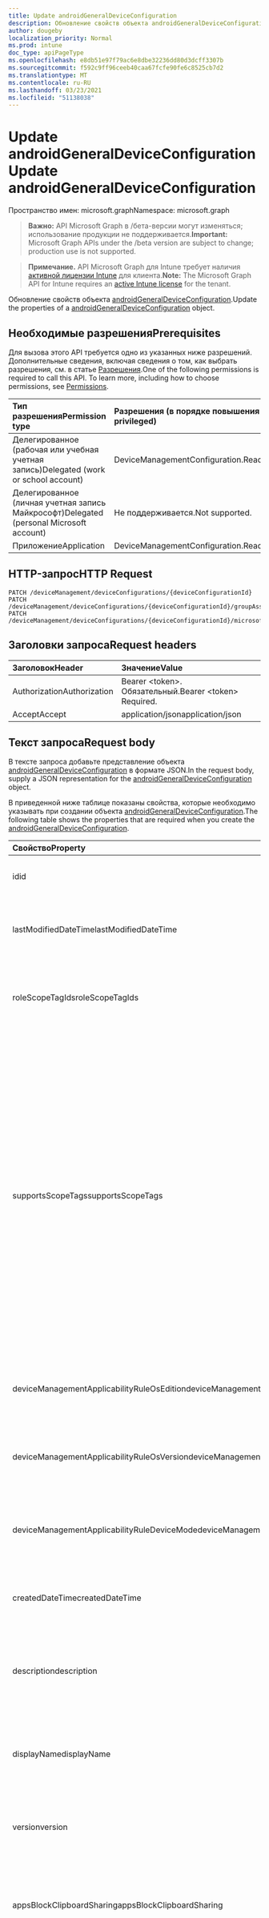 ```yaml
---
title: Update androidGeneralDeviceConfiguration
description: Обновление свойств объекта androidGeneralDeviceConfiguration.
author: dougeby
localization_priority: Normal
ms.prod: intune
doc_type: apiPageType
ms.openlocfilehash: e8db51e97f79ac6e8dbe32236dd80d3dcff3307b
ms.sourcegitcommit: f592c9ff96ceeb40caa67fcfe90fe6c8525cb7d2
ms.translationtype: MT
ms.contentlocale: ru-RU
ms.lasthandoff: 03/23/2021
ms.locfileid: "51138038"
---
```

# <a name="update-androidgeneraldeviceconfiguration"></a><span data-ttu-id="bb595-103">Update androidGeneralDeviceConfiguration</span><span class="sxs-lookup"><span data-stu-id="bb595-103">Update androidGeneralDeviceConfiguration</span></span>

<span data-ttu-id="bb595-104">Пространство имен: microsoft.graph</span><span class="sxs-lookup"><span data-stu-id="bb595-104">Namespace: microsoft.graph</span></span>

> <span data-ttu-id="bb595-105">**Важно:** API Microsoft Graph в /бета-версии могут изменяться; использование продукции не поддерживается.</span><span class="sxs-lookup"><span data-stu-id="bb595-105">**Important:** Microsoft Graph APIs under the /beta version are subject to change; production use is not supported.</span></span>

> <span data-ttu-id="bb595-106">**Примечание.** API Microsoft Graph для Intune требует наличия [активной лицензии Intune](https://go.microsoft.com/fwlink/?linkid=839381) для клиента.</span><span class="sxs-lookup"><span data-stu-id="bb595-106">**Note:** The Microsoft Graph API for Intune requires an [active Intune license](https://go.microsoft.com/fwlink/?linkid=839381) for the tenant.</span></span>

<span data-ttu-id="bb595-107">Обновление свойств объекта [androidGeneralDeviceConfiguration](../resources/intune-deviceconfig-androidgeneraldeviceconfiguration.md).</span><span class="sxs-lookup"><span data-stu-id="bb595-107">Update the properties of a [androidGeneralDeviceConfiguration](../resources/intune-deviceconfig-androidgeneraldeviceconfiguration.md) object.</span></span>

## <a name="prerequisites"></a><span data-ttu-id="bb595-108">Необходимые разрешения</span><span class="sxs-lookup"><span data-stu-id="bb595-108">Prerequisites</span></span>
<span data-ttu-id="bb595-p101">Для вызова этого API требуется одно из указанных ниже разрешений. Дополнительные сведения, включая сведения о том, как выбрать разрешения, см. в статье [Разрешения](/graph/permissions-reference).</span><span class="sxs-lookup"><span data-stu-id="bb595-p101">One of the following permissions is required to call this API. To learn more, including how to choose permissions, see [Permissions](/graph/permissions-reference).</span></span>

|<span data-ttu-id="bb595-111">Тип разрешения</span><span class="sxs-lookup"><span data-stu-id="bb595-111">Permission type</span></span>|<span data-ttu-id="bb595-112">Разрешения (в порядке повышения привилегий)</span><span class="sxs-lookup"><span data-stu-id="bb595-112">Permissions (from least to most privileged)</span></span>|
|:---|:---|
|<span data-ttu-id="bb595-113">Делегированное (рабочая или учебная учетная запись)</span><span class="sxs-lookup"><span data-stu-id="bb595-113">Delegated (work or school account)</span></span>|<span data-ttu-id="bb595-114">DeviceManagementConfiguration.ReadWrite.All</span><span class="sxs-lookup"><span data-stu-id="bb595-114">DeviceManagementConfiguration.ReadWrite.All</span></span>|
|<span data-ttu-id="bb595-115">Делегированное (личная учетная запись Майкрософт)</span><span class="sxs-lookup"><span data-stu-id="bb595-115">Delegated (personal Microsoft account)</span></span>|<span data-ttu-id="bb595-116">Не поддерживается.</span><span class="sxs-lookup"><span data-stu-id="bb595-116">Not supported.</span></span>|
|<span data-ttu-id="bb595-117">Приложение</span><span class="sxs-lookup"><span data-stu-id="bb595-117">Application</span></span>|<span data-ttu-id="bb595-118">DeviceManagementConfiguration.ReadWrite.All</span><span class="sxs-lookup"><span data-stu-id="bb595-118">DeviceManagementConfiguration.ReadWrite.All</span></span>|

## <a name="http-request"></a><span data-ttu-id="bb595-119">HTTP-запрос</span><span class="sxs-lookup"><span data-stu-id="bb595-119">HTTP Request</span></span>
<!-- {
  "blockType": "ignored"
}
-->
``` http
PATCH /deviceManagement/deviceConfigurations/{deviceConfigurationId}
PATCH /deviceManagement/deviceConfigurations/{deviceConfigurationId}/groupAssignments/{deviceConfigurationGroupAssignmentId}/deviceConfiguration
PATCH /deviceManagement/deviceConfigurations/{deviceConfigurationId}/microsoft.graph.windowsDomainJoinConfiguration/networkAccessConfigurations/{deviceConfigurationId}
```

## <a name="request-headers"></a><span data-ttu-id="bb595-120">Заголовки запроса</span><span class="sxs-lookup"><span data-stu-id="bb595-120">Request headers</span></span>
|<span data-ttu-id="bb595-121">Заголовок</span><span class="sxs-lookup"><span data-stu-id="bb595-121">Header</span></span>|<span data-ttu-id="bb595-122">Значение</span><span class="sxs-lookup"><span data-stu-id="bb595-122">Value</span></span>|
|:---|:---|
|<span data-ttu-id="bb595-123">Authorization</span><span class="sxs-lookup"><span data-stu-id="bb595-123">Authorization</span></span>|<span data-ttu-id="bb595-124">Bearer &lt;token&gt;. Обязательный.</span><span class="sxs-lookup"><span data-stu-id="bb595-124">Bearer &lt;token&gt; Required.</span></span>|
|<span data-ttu-id="bb595-125">Accept</span><span class="sxs-lookup"><span data-stu-id="bb595-125">Accept</span></span>|<span data-ttu-id="bb595-126">application/json</span><span class="sxs-lookup"><span data-stu-id="bb595-126">application/json</span></span>|

## <a name="request-body"></a><span data-ttu-id="bb595-127">Текст запроса</span><span class="sxs-lookup"><span data-stu-id="bb595-127">Request body</span></span>
<span data-ttu-id="bb595-128">В тексте запроса добавьте представление объекта [androidGeneralDeviceConfiguration](../resources/intune-deviceconfig-androidgeneraldeviceconfiguration.md) в формате JSON.</span><span class="sxs-lookup"><span data-stu-id="bb595-128">In the request body, supply a JSON representation for the [androidGeneralDeviceConfiguration](../resources/intune-deviceconfig-androidgeneraldeviceconfiguration.md) object.</span></span>

<span data-ttu-id="bb595-129">В приведенной ниже таблице показаны свойства, которые необходимо указывать при создании объекта [androidGeneralDeviceConfiguration](../resources/intune-deviceconfig-androidgeneraldeviceconfiguration.md).</span><span class="sxs-lookup"><span data-stu-id="bb595-129">The following table shows the properties that are required when you create the [androidGeneralDeviceConfiguration](../resources/intune-deviceconfig-androidgeneraldeviceconfiguration.md).</span></span>

|<span data-ttu-id="bb595-130">Свойство</span><span class="sxs-lookup"><span data-stu-id="bb595-130">Property</span></span>|<span data-ttu-id="bb595-131">Тип</span><span class="sxs-lookup"><span data-stu-id="bb595-131">Type</span></span>|<span data-ttu-id="bb595-132">Описание</span><span class="sxs-lookup"><span data-stu-id="bb595-132">Description</span></span>|
|:---|:---|:---|
|<span data-ttu-id="bb595-133">id</span><span class="sxs-lookup"><span data-stu-id="bb595-133">id</span></span>|<span data-ttu-id="bb595-134">Строка</span><span class="sxs-lookup"><span data-stu-id="bb595-134">String</span></span>|<span data-ttu-id="bb595-135">Ключ объекта.</span><span class="sxs-lookup"><span data-stu-id="bb595-135">Key of the entity.</span></span> <span data-ttu-id="bb595-136">Наследуется от объекта [deviceConfiguration](../resources/intune-shared-deviceconfiguration.md).</span><span class="sxs-lookup"><span data-stu-id="bb595-136">Inherited from [deviceConfiguration](../resources/intune-shared-deviceconfiguration.md)</span></span>|
|<span data-ttu-id="bb595-137">lastModifiedDateTime</span><span class="sxs-lookup"><span data-stu-id="bb595-137">lastModifiedDateTime</span></span>|<span data-ttu-id="bb595-138">DateTimeOffset</span><span class="sxs-lookup"><span data-stu-id="bb595-138">DateTimeOffset</span></span>|<span data-ttu-id="bb595-139">Дата и время последнего изменения объекта.</span><span class="sxs-lookup"><span data-stu-id="bb595-139">DateTime the object was last modified.</span></span> <span data-ttu-id="bb595-140">Наследуется от объекта [deviceConfiguration](../resources/intune-shared-deviceconfiguration.md).</span><span class="sxs-lookup"><span data-stu-id="bb595-140">Inherited from [deviceConfiguration](../resources/intune-shared-deviceconfiguration.md)</span></span>|
|<span data-ttu-id="bb595-141">roleScopeTagIds</span><span class="sxs-lookup"><span data-stu-id="bb595-141">roleScopeTagIds</span></span>|<span data-ttu-id="bb595-142">Коллекция String</span><span class="sxs-lookup"><span data-stu-id="bb595-142">String collection</span></span>|<span data-ttu-id="bb595-143">Список тегов области для этого экземпляра Entity.</span><span class="sxs-lookup"><span data-stu-id="bb595-143">List of Scope Tags for this Entity instance.</span></span> <span data-ttu-id="bb595-144">Наследуется от объекта [deviceConfiguration](../resources/intune-shared-deviceconfiguration.md).</span><span class="sxs-lookup"><span data-stu-id="bb595-144">Inherited from [deviceConfiguration](../resources/intune-shared-deviceconfiguration.md)</span></span>|
|<span data-ttu-id="bb595-145">supportsScopeTags</span><span class="sxs-lookup"><span data-stu-id="bb595-145">supportsScopeTags</span></span>|<span data-ttu-id="bb595-146">Boolean</span><span class="sxs-lookup"><span data-stu-id="bb595-146">Boolean</span></span>|<span data-ttu-id="bb595-147">Указывает, поддерживает ли вся конфигурация устройства назначение тегов области.</span><span class="sxs-lookup"><span data-stu-id="bb595-147">Indicates whether or not the underlying Device Configuration supports the assignment of scope tags.</span></span> <span data-ttu-id="bb595-148">Назначение свойства ScopeTags не допускается, если это значение является ложным и объекты не будут видны пользователям с охватом.</span><span class="sxs-lookup"><span data-stu-id="bb595-148">Assigning to the ScopeTags property is not allowed when this value is false and entities will not be visible to scoped users.</span></span> <span data-ttu-id="bb595-149">Это происходит для политик Legacy, созданных в Silverlight, и их можно разрешить путем удаления и воссоздания политики на портале Azure.</span><span class="sxs-lookup"><span data-stu-id="bb595-149">This occurs for Legacy policies created in Silverlight and can be resolved by deleting and recreating the policy in the Azure Portal.</span></span> <span data-ttu-id="bb595-150">Это свойство доступно только для чтения.</span><span class="sxs-lookup"><span data-stu-id="bb595-150">This property is read-only.</span></span> <span data-ttu-id="bb595-151">Наследуется от объекта [deviceConfiguration](../resources/intune-shared-deviceconfiguration.md).</span><span class="sxs-lookup"><span data-stu-id="bb595-151">Inherited from [deviceConfiguration](../resources/intune-shared-deviceconfiguration.md)</span></span>|
|<span data-ttu-id="bb595-152">deviceManagementApplicabilityRuleOsEdition</span><span class="sxs-lookup"><span data-stu-id="bb595-152">deviceManagementApplicabilityRuleOsEdition</span></span>|[<span data-ttu-id="bb595-153">deviceManagementApplicabilityRuleOsEdition</span><span class="sxs-lookup"><span data-stu-id="bb595-153">deviceManagementApplicabilityRuleOsEdition</span></span>](../resources/intune-deviceconfig-devicemanagementapplicabilityruleosedition.md)|<span data-ttu-id="bb595-154">Применимость к выпуску ОС для этой политики.</span><span class="sxs-lookup"><span data-stu-id="bb595-154">The OS edition applicability for this Policy.</span></span> <span data-ttu-id="bb595-155">Наследуется от объекта [deviceConfiguration](../resources/intune-shared-deviceconfiguration.md).</span><span class="sxs-lookup"><span data-stu-id="bb595-155">Inherited from [deviceConfiguration](../resources/intune-shared-deviceconfiguration.md)</span></span>|
|<span data-ttu-id="bb595-156">deviceManagementApplicabilityRuleOsVersion</span><span class="sxs-lookup"><span data-stu-id="bb595-156">deviceManagementApplicabilityRuleOsVersion</span></span>|[<span data-ttu-id="bb595-157">deviceManagementApplicabilityRuleOsVersion</span><span class="sxs-lookup"><span data-stu-id="bb595-157">deviceManagementApplicabilityRuleOsVersion</span></span>](../resources/intune-deviceconfig-devicemanagementapplicabilityruleosversion.md)|<span data-ttu-id="bb595-158">Правило применимости версии ОС для этой политики.</span><span class="sxs-lookup"><span data-stu-id="bb595-158">The OS version applicability rule for this Policy.</span></span> <span data-ttu-id="bb595-159">Наследуется от объекта [deviceConfiguration](../resources/intune-shared-deviceconfiguration.md).</span><span class="sxs-lookup"><span data-stu-id="bb595-159">Inherited from [deviceConfiguration](../resources/intune-shared-deviceconfiguration.md)</span></span>|
|<span data-ttu-id="bb595-160">deviceManagementApplicabilityRuleDeviceMode</span><span class="sxs-lookup"><span data-stu-id="bb595-160">deviceManagementApplicabilityRuleDeviceMode</span></span>|[<span data-ttu-id="bb595-161">deviceManagementApplicabilityRuleDeviceMode</span><span class="sxs-lookup"><span data-stu-id="bb595-161">deviceManagementApplicabilityRuleDeviceMode</span></span>](../resources/intune-deviceconfig-devicemanagementapplicabilityruledevicemode.md)|<span data-ttu-id="bb595-162">Правило применимости режима устройства для этой политики.</span><span class="sxs-lookup"><span data-stu-id="bb595-162">The device mode applicability rule for this Policy.</span></span> <span data-ttu-id="bb595-163">Наследуется от объекта [deviceConfiguration](../resources/intune-shared-deviceconfiguration.md).</span><span class="sxs-lookup"><span data-stu-id="bb595-163">Inherited from [deviceConfiguration](../resources/intune-shared-deviceconfiguration.md)</span></span>|
|<span data-ttu-id="bb595-164">createdDateTime</span><span class="sxs-lookup"><span data-stu-id="bb595-164">createdDateTime</span></span>|<span data-ttu-id="bb595-165">DateTimeOffset</span><span class="sxs-lookup"><span data-stu-id="bb595-165">DateTimeOffset</span></span>|<span data-ttu-id="bb595-166">Дата и время создания объекта.</span><span class="sxs-lookup"><span data-stu-id="bb595-166">DateTime the object was created.</span></span> <span data-ttu-id="bb595-167">Наследуется от объекта [deviceConfiguration](../resources/intune-shared-deviceconfiguration.md).</span><span class="sxs-lookup"><span data-stu-id="bb595-167">Inherited from [deviceConfiguration](../resources/intune-shared-deviceconfiguration.md)</span></span>|
|<span data-ttu-id="bb595-168">description</span><span class="sxs-lookup"><span data-stu-id="bb595-168">description</span></span>|<span data-ttu-id="bb595-169">Строка</span><span class="sxs-lookup"><span data-stu-id="bb595-169">String</span></span>|<span data-ttu-id="bb595-170">Указанное администратором описание конфигурации устройства.</span><span class="sxs-lookup"><span data-stu-id="bb595-170">Admin provided description of the Device Configuration.</span></span> <span data-ttu-id="bb595-171">Наследуется от объекта [deviceConfiguration](../resources/intune-shared-deviceconfiguration.md).</span><span class="sxs-lookup"><span data-stu-id="bb595-171">Inherited from [deviceConfiguration](../resources/intune-shared-deviceconfiguration.md)</span></span>|
|<span data-ttu-id="bb595-172">displayName</span><span class="sxs-lookup"><span data-stu-id="bb595-172">displayName</span></span>|<span data-ttu-id="bb595-173">Строка</span><span class="sxs-lookup"><span data-stu-id="bb595-173">String</span></span>|<span data-ttu-id="bb595-174">Указанное администратором имя конфигурации устройства.</span><span class="sxs-lookup"><span data-stu-id="bb595-174">Admin provided name of the device configuration.</span></span> <span data-ttu-id="bb595-175">Наследуется от объекта [deviceConfiguration](../resources/intune-shared-deviceconfiguration.md).</span><span class="sxs-lookup"><span data-stu-id="bb595-175">Inherited from [deviceConfiguration](../resources/intune-shared-deviceconfiguration.md)</span></span>|
|<span data-ttu-id="bb595-176">version</span><span class="sxs-lookup"><span data-stu-id="bb595-176">version</span></span>|<span data-ttu-id="bb595-177">Int32</span><span class="sxs-lookup"><span data-stu-id="bb595-177">Int32</span></span>|<span data-ttu-id="bb595-178">Версия конфигурации устройства.</span><span class="sxs-lookup"><span data-stu-id="bb595-178">Version of the device configuration.</span></span> <span data-ttu-id="bb595-179">Наследуется от объекта [deviceConfiguration](../resources/intune-shared-deviceconfiguration.md)</span><span class="sxs-lookup"><span data-stu-id="bb595-179">Inherited from [deviceConfiguration](../resources/intune-shared-deviceconfiguration.md)</span></span>|
|<span data-ttu-id="bb595-180">appsBlockClipboardSharing</span><span class="sxs-lookup"><span data-stu-id="bb595-180">appsBlockClipboardSharing</span></span>|<span data-ttu-id="bb595-181">Boolean</span><span class="sxs-lookup"><span data-stu-id="bb595-181">Boolean</span></span>|<span data-ttu-id="bb595-182">Указывает, следует ли запретить совместное использование буфера обмена для копирования данных между приложениями.</span><span class="sxs-lookup"><span data-stu-id="bb595-182">Indicates whether or not to block clipboard sharing to copy and paste between applications.</span></span>|
|<span data-ttu-id="bb595-183">appsBlockCopyPaste</span><span class="sxs-lookup"><span data-stu-id="bb595-183">appsBlockCopyPaste</span></span>|<span data-ttu-id="bb595-184">Boolean</span><span class="sxs-lookup"><span data-stu-id="bb595-184">Boolean</span></span>|<span data-ttu-id="bb595-185">Указывает, следует ли запретить копирование данных между приложениями.</span><span class="sxs-lookup"><span data-stu-id="bb595-185">Indicates whether or not to block copy and paste within applications.</span></span>|
|<span data-ttu-id="bb595-186">appsBlockYouTube</span><span class="sxs-lookup"><span data-stu-id="bb595-186">appsBlockYouTube</span></span>|<span data-ttu-id="bb595-187">Boolean</span><span class="sxs-lookup"><span data-stu-id="bb595-187">Boolean</span></span>|<span data-ttu-id="bb595-188">Указывает, следует ли заблокировать приложение YouTube.</span><span class="sxs-lookup"><span data-stu-id="bb595-188">Indicates whether or not to block the YouTube app.</span></span>|
|<span data-ttu-id="bb595-189">bluetoothBlocked</span><span class="sxs-lookup"><span data-stu-id="bb595-189">bluetoothBlocked</span></span>|<span data-ttu-id="bb595-190">Boolean</span><span class="sxs-lookup"><span data-stu-id="bb595-190">Boolean</span></span>|<span data-ttu-id="bb595-191">Указывает, следует ли заблокировать Bluetooth.</span><span class="sxs-lookup"><span data-stu-id="bb595-191">Indicates whether or not to block Bluetooth.</span></span>|
|<span data-ttu-id="bb595-192">cameraBlocked</span><span class="sxs-lookup"><span data-stu-id="bb595-192">cameraBlocked</span></span>|<span data-ttu-id="bb595-193">Boolean</span><span class="sxs-lookup"><span data-stu-id="bb595-193">Boolean</span></span>|<span data-ttu-id="bb595-194">Указывает, следует ли запретить использовать камеру.</span><span class="sxs-lookup"><span data-stu-id="bb595-194">Indicates whether or not to block the use of the camera.</span></span>|
|<span data-ttu-id="bb595-195">cellularBlockDataRoaming</span><span class="sxs-lookup"><span data-stu-id="bb595-195">cellularBlockDataRoaming</span></span>|<span data-ttu-id="bb595-196">Boolean</span><span class="sxs-lookup"><span data-stu-id="bb595-196">Boolean</span></span>|<span data-ttu-id="bb595-197">Указывает, следует ли блокировать передачу данных в роуминге.</span><span class="sxs-lookup"><span data-stu-id="bb595-197">Indicates whether or not to block data roaming.</span></span>|
|<span data-ttu-id="bb595-198">cellularBlockMessaging</span><span class="sxs-lookup"><span data-stu-id="bb595-198">cellularBlockMessaging</span></span>|<span data-ttu-id="bb595-199">Boolean</span><span class="sxs-lookup"><span data-stu-id="bb595-199">Boolean</span></span>|<span data-ttu-id="bb595-200">Указывает, следует ли запретить обмениваться SMS и MMS.</span><span class="sxs-lookup"><span data-stu-id="bb595-200">Indicates whether or not to block SMS/MMS messaging.</span></span>|
|<span data-ttu-id="bb595-201">cellularBlockVoiceRoaming</span><span class="sxs-lookup"><span data-stu-id="bb595-201">cellularBlockVoiceRoaming</span></span>|<span data-ttu-id="bb595-202">Boolean</span><span class="sxs-lookup"><span data-stu-id="bb595-202">Boolean</span></span>|<span data-ttu-id="bb595-203">Указывает, следует ли заблокировать голосовой роуминг.</span><span class="sxs-lookup"><span data-stu-id="bb595-203">Indicates whether or not to block voice roaming.</span></span>|
|<span data-ttu-id="bb595-204">cellularBlockWiFiTethering</span><span class="sxs-lookup"><span data-stu-id="bb595-204">cellularBlockWiFiTethering</span></span>|<span data-ttu-id="bb595-205">Boolean</span><span class="sxs-lookup"><span data-stu-id="bb595-205">Boolean</span></span>|<span data-ttu-id="bb595-206">Указывает, следует ли блокировать синхронизацию модема Wi-Fi.</span><span class="sxs-lookup"><span data-stu-id="bb595-206">Indicates whether or not to block syncing Wi-Fi tethering.</span></span>|
|<span data-ttu-id="bb595-207">compliantAppsList</span><span class="sxs-lookup"><span data-stu-id="bb595-207">compliantAppsList</span></span>|<span data-ttu-id="bb595-208">Коллекция [appListItem](../resources/intune-deviceconfig-applistitem.md)</span><span class="sxs-lookup"><span data-stu-id="bb595-208">[appListItem](../resources/intune-deviceconfig-applistitem.md) collection</span></span>|<span data-ttu-id="bb595-209">Список приложений, соответствующих требованиям (список разрешений или блокировок, определяется свойством CompliantAppListType).</span><span class="sxs-lookup"><span data-stu-id="bb595-209">List of apps in the compliance (either allow list or block list, controlled by CompliantAppListType).</span></span> <span data-ttu-id="bb595-210">Эта коллекция может содержать не более 10 000 элементов.</span><span class="sxs-lookup"><span data-stu-id="bb595-210">This collection can contain a maximum of 10000 elements.</span></span>|
|<span data-ttu-id="bb595-211">compliantAppListType</span><span class="sxs-lookup"><span data-stu-id="bb595-211">compliantAppListType</span></span>|[<span data-ttu-id="bb595-212">appListType</span><span class="sxs-lookup"><span data-stu-id="bb595-212">appListType</span></span>](../resources/intune-deviceconfig-applisttype.md)|<span data-ttu-id="bb595-213">Тип списка, определенного свойством CompliantAppsList.</span><span class="sxs-lookup"><span data-stu-id="bb595-213">Type of list that is in the CompliantAppsList.</span></span> <span data-ttu-id="bb595-214">Возможные значения: `none`, `appsInListCompliant`, `appsNotInListCompliant`.</span><span class="sxs-lookup"><span data-stu-id="bb595-214">Possible values are: `none`, `appsInListCompliant`, `appsNotInListCompliant`.</span></span>|
|<span data-ttu-id="bb595-215">diagnosticDataBlockSubmission</span><span class="sxs-lookup"><span data-stu-id="bb595-215">diagnosticDataBlockSubmission</span></span>|<span data-ttu-id="bb595-216">Boolean</span><span class="sxs-lookup"><span data-stu-id="bb595-216">Boolean</span></span>|<span data-ttu-id="bb595-217">Указывает, следует ли заблокировать отправку диагностических данных.</span><span class="sxs-lookup"><span data-stu-id="bb595-217">Indicates whether or not to block diagnostic data submission.</span></span>|
|<span data-ttu-id="bb595-218">locationServicesBlocked</span><span class="sxs-lookup"><span data-stu-id="bb595-218">locationServicesBlocked</span></span>|<span data-ttu-id="bb595-219">Boolean</span><span class="sxs-lookup"><span data-stu-id="bb595-219">Boolean</span></span>|<span data-ttu-id="bb595-220">Указывает, следует ли заблокировать службы определения местоположения.</span><span class="sxs-lookup"><span data-stu-id="bb595-220">Indicates whether or not to block location services.</span></span>|
|<span data-ttu-id="bb595-221">googleAccountBlockAutoSync</span><span class="sxs-lookup"><span data-stu-id="bb595-221">googleAccountBlockAutoSync</span></span>|<span data-ttu-id="bb595-222">Boolean</span><span class="sxs-lookup"><span data-stu-id="bb595-222">Boolean</span></span>|<span data-ttu-id="bb595-223">Указывает, следует ли блокировать автоматическую синхронизацию учетной записи Google.</span><span class="sxs-lookup"><span data-stu-id="bb595-223">Indicates whether or not to block Google account auto sync.</span></span>|
|<span data-ttu-id="bb595-224">googlePlayStoreBlocked</span><span class="sxs-lookup"><span data-stu-id="bb595-224">googlePlayStoreBlocked</span></span>|<span data-ttu-id="bb595-225">Boolean</span><span class="sxs-lookup"><span data-stu-id="bb595-225">Boolean</span></span>|<span data-ttu-id="bb595-226">Указывает, следует ли блокировать Google Play Маркет.</span><span class="sxs-lookup"><span data-stu-id="bb595-226">Indicates whether or not to block the Google Play store.</span></span>|
|<span data-ttu-id="bb595-227">kioskModeBlockSleepButton</span><span class="sxs-lookup"><span data-stu-id="bb595-227">kioskModeBlockSleepButton</span></span>|<span data-ttu-id="bb595-228">Boolean</span><span class="sxs-lookup"><span data-stu-id="bb595-228">Boolean</span></span>|<span data-ttu-id="bb595-229">Указывает, следует ли блокировать кнопку спящего режима экрана в режиме терминала.</span><span class="sxs-lookup"><span data-stu-id="bb595-229">Indicates whether or not to block the screen sleep button while in Kiosk Mode.</span></span>|
|<span data-ttu-id="bb595-230">kioskModeBlockVolumeButtons</span><span class="sxs-lookup"><span data-stu-id="bb595-230">kioskModeBlockVolumeButtons</span></span>|<span data-ttu-id="bb595-231">Boolean</span><span class="sxs-lookup"><span data-stu-id="bb595-231">Boolean</span></span>|<span data-ttu-id="bb595-232">Указывает, следует ли блокировать кнопки громкости в режиме терминала.</span><span class="sxs-lookup"><span data-stu-id="bb595-232">Indicates whether or not to block the volume buttons while in Kiosk Mode.</span></span>|
|<span data-ttu-id="bb595-233">dateAndTimeBlockChanges</span><span class="sxs-lookup"><span data-stu-id="bb595-233">dateAndTimeBlockChanges</span></span>|<span data-ttu-id="bb595-234">Boolean</span><span class="sxs-lookup"><span data-stu-id="bb595-234">Boolean</span></span>|<span data-ttu-id="bb595-235">Указывает, следует ли блокировать изменение даты и времени в режиме KNOX.</span><span class="sxs-lookup"><span data-stu-id="bb595-235">Indicates whether or not to block changing date and time while in KNOX Mode.</span></span>|
|<span data-ttu-id="bb595-236">kioskModeApps</span><span class="sxs-lookup"><span data-stu-id="bb595-236">kioskModeApps</span></span>|<span data-ttu-id="bb595-237">Коллекция [appListItem](../resources/intune-deviceconfig-applistitem.md)</span><span class="sxs-lookup"><span data-stu-id="bb595-237">[appListItem](../resources/intune-deviceconfig-applistitem.md) collection</span></span>|<span data-ttu-id="bb595-238">Список разрешенных приложений в режиме терминала.</span><span class="sxs-lookup"><span data-stu-id="bb595-238">A list of apps that will be allowed to run when the device is in Kiosk Mode.</span></span> <span data-ttu-id="bb595-239">Эта коллекция может содержать не более 500 элементов.</span><span class="sxs-lookup"><span data-stu-id="bb595-239">This collection can contain a maximum of 500 elements.</span></span>|
|<span data-ttu-id="bb595-240">nfcBlocked</span><span class="sxs-lookup"><span data-stu-id="bb595-240">nfcBlocked</span></span>|<span data-ttu-id="bb595-241">Boolean</span><span class="sxs-lookup"><span data-stu-id="bb595-241">Boolean</span></span>|<span data-ttu-id="bb595-242">Указывает, следует ли заблокировать NFC.</span><span class="sxs-lookup"><span data-stu-id="bb595-242">Indicates whether or not to block Near-Field Communication.</span></span>|
|<span data-ttu-id="bb595-243">passwordBlockFingerprintUnlock</span><span class="sxs-lookup"><span data-stu-id="bb595-243">passwordBlockFingerprintUnlock</span></span>|<span data-ttu-id="bb595-244">Boolean</span><span class="sxs-lookup"><span data-stu-id="bb595-244">Boolean</span></span>|<span data-ttu-id="bb595-245">Указывает, следует ли запретить разблокировку с помощью отпечатка пальца.</span><span class="sxs-lookup"><span data-stu-id="bb595-245">Indicates whether or not to block fingerprint unlock.</span></span>|
|<span data-ttu-id="bb595-246">passwordBlockTrustAgents</span><span class="sxs-lookup"><span data-stu-id="bb595-246">passwordBlockTrustAgents</span></span>|<span data-ttu-id="bb595-247">Boolean</span><span class="sxs-lookup"><span data-stu-id="bb595-247">Boolean</span></span>|<span data-ttu-id="bb595-248">Указывает, следует ли блокировать Smart Lock и другие агенты безопасности.</span><span class="sxs-lookup"><span data-stu-id="bb595-248">Indicates whether or not to block Smart Lock and other trust agents.</span></span>|
|<span data-ttu-id="bb595-249">passwordExpirationDays</span><span class="sxs-lookup"><span data-stu-id="bb595-249">passwordExpirationDays</span></span>|<span data-ttu-id="bb595-250">Int32</span><span class="sxs-lookup"><span data-stu-id="bb595-250">Int32</span></span>|<span data-ttu-id="bb595-251">Количество дней до окончания срока действия пароля.</span><span class="sxs-lookup"><span data-stu-id="bb595-251">Number of days before the password expires.</span></span> <span data-ttu-id="bb595-252">Допустимые значения: от 1 до 365.</span><span class="sxs-lookup"><span data-stu-id="bb595-252">Valid values 1 to 365</span></span>|
|<span data-ttu-id="bb595-253">passwordMinimumLength</span><span class="sxs-lookup"><span data-stu-id="bb595-253">passwordMinimumLength</span></span>|<span data-ttu-id="bb595-254">Int32</span><span class="sxs-lookup"><span data-stu-id="bb595-254">Int32</span></span>|<span data-ttu-id="bb595-255">Минимальная длина паролей.</span><span class="sxs-lookup"><span data-stu-id="bb595-255">Minimum length of passwords.</span></span> <span data-ttu-id="bb595-256">Допустимые значения: от 4 до 16.</span><span class="sxs-lookup"><span data-stu-id="bb595-256">Valid values 4 to 16</span></span>|
|<span data-ttu-id="bb595-257">passwordMinutesOfInactivityBeforeScreenTimeout</span><span class="sxs-lookup"><span data-stu-id="bb595-257">passwordMinutesOfInactivityBeforeScreenTimeout</span></span>|<span data-ttu-id="bb595-258">Int32</span><span class="sxs-lookup"><span data-stu-id="bb595-258">Int32</span></span>|<span data-ttu-id="bb595-259">Время с момента последнего действия до отключения экрана (в минутах).</span><span class="sxs-lookup"><span data-stu-id="bb595-259">Minutes of inactivity before the screen times out.</span></span>|
|<span data-ttu-id="bb595-260">passwordPreviousPasswordBlockCount</span><span class="sxs-lookup"><span data-stu-id="bb595-260">passwordPreviousPasswordBlockCount</span></span>|<span data-ttu-id="bb595-261">Int32</span><span class="sxs-lookup"><span data-stu-id="bb595-261">Int32</span></span>|<span data-ttu-id="bb595-262">Количество предыдущих паролей, которые следует заблокировать.</span><span class="sxs-lookup"><span data-stu-id="bb595-262">Number of previous passwords to block.</span></span> <span data-ttu-id="bb595-263">Допустимые значения: от 0 до 24.</span><span class="sxs-lookup"><span data-stu-id="bb595-263">Valid values 0 to 24</span></span>|
|<span data-ttu-id="bb595-264">passwordSignInFailureCountBeforeFactoryReset</span><span class="sxs-lookup"><span data-stu-id="bb595-264">passwordSignInFailureCountBeforeFactoryReset</span></span>|<span data-ttu-id="bb595-265">Int32</span><span class="sxs-lookup"><span data-stu-id="bb595-265">Int32</span></span>|<span data-ttu-id="bb595-266">Количество неудачных попыток входа до восстановления заводских настроек.</span><span class="sxs-lookup"><span data-stu-id="bb595-266">Number of sign in failures allowed before factory reset.</span></span> <span data-ttu-id="bb595-267">Допустимые значения от 1 до 16</span><span class="sxs-lookup"><span data-stu-id="bb595-267">Valid values 1 to 16</span></span>|
|<span data-ttu-id="bb595-268">passwordRequiredType</span><span class="sxs-lookup"><span data-stu-id="bb595-268">passwordRequiredType</span></span>|[<span data-ttu-id="bb595-269">AndroidRequiredPasswordType</span><span class="sxs-lookup"><span data-stu-id="bb595-269">androidRequiredPasswordType</span></span>](../resources/intune-deviceconfig-androidrequiredpasswordtype.md)|<span data-ttu-id="bb595-270">Требуемый тип пароля.</span><span class="sxs-lookup"><span data-stu-id="bb595-270">Type of password that is required.</span></span> <span data-ttu-id="bb595-271">Возможные значения: `deviceDefault`, `alphabetic`, `alphanumeric`, `alphanumericWithSymbols`, `lowSecurityBiometric`, `numeric`, `numericComplex`, `any`.</span><span class="sxs-lookup"><span data-stu-id="bb595-271">Possible values are: `deviceDefault`, `alphabetic`, `alphanumeric`, `alphanumericWithSymbols`, `lowSecurityBiometric`, `numeric`, `numericComplex`, `any`.</span></span>|
|<span data-ttu-id="bb595-272">requiredPasswordComplexity</span><span class="sxs-lookup"><span data-stu-id="bb595-272">requiredPasswordComplexity</span></span>|[<span data-ttu-id="bb595-273">androidRequiredPasswordComplexity</span><span class="sxs-lookup"><span data-stu-id="bb595-273">androidRequiredPasswordComplexity</span></span>](../resources/intune-deviceconfig-androidrequiredpasswordcomplexity.md)|<span data-ttu-id="bb595-274">Указывает на требуемую сложность пароля на Android.</span><span class="sxs-lookup"><span data-stu-id="bb595-274">Indicates the required password complexity on Android.</span></span> <span data-ttu-id="bb595-275">Один из: NONE, LOW, MEDIUM, HIGH.</span><span class="sxs-lookup"><span data-stu-id="bb595-275">One of: NONE, LOW, MEDIUM, HIGH.</span></span> <span data-ttu-id="bb595-276">Это API, нацеленный на Android 11+.</span><span class="sxs-lookup"><span data-stu-id="bb595-276">This is an API targeted to Android 11+.</span></span> <span data-ttu-id="bb595-277">Возможные значения: `none`, `low`, `medium`, `high`.</span><span class="sxs-lookup"><span data-stu-id="bb595-277">Possible values are: `none`, `low`, `medium`, `high`.</span></span>|
|<span data-ttu-id="bb595-278">passwordRequired</span><span class="sxs-lookup"><span data-stu-id="bb595-278">passwordRequired</span></span>|<span data-ttu-id="bb595-279">Boolean</span><span class="sxs-lookup"><span data-stu-id="bb595-279">Boolean</span></span>|<span data-ttu-id="bb595-280">Указывает, обязательно ли использовать пароль.</span><span class="sxs-lookup"><span data-stu-id="bb595-280">Indicates whether or not to require a password.</span></span>|
|<span data-ttu-id="bb595-281">powerOffBlocked</span><span class="sxs-lookup"><span data-stu-id="bb595-281">powerOffBlocked</span></span>|<span data-ttu-id="bb595-282">Boolean</span><span class="sxs-lookup"><span data-stu-id="bb595-282">Boolean</span></span>|<span data-ttu-id="bb595-283">Указывает, следует ли блокировать отключение устройства.</span><span class="sxs-lookup"><span data-stu-id="bb595-283">Indicates whether or not to block powering off the device.</span></span>|
|<span data-ttu-id="bb595-284">factoryResetBlocked</span><span class="sxs-lookup"><span data-stu-id="bb595-284">factoryResetBlocked</span></span>|<span data-ttu-id="bb595-285">Boolean</span><span class="sxs-lookup"><span data-stu-id="bb595-285">Boolean</span></span>|<span data-ttu-id="bb595-286">Указывает, следует ли запретить пользователю восстанавливать заводские настройки.</span><span class="sxs-lookup"><span data-stu-id="bb595-286">Indicates whether or not to block user performing a factory reset.</span></span>|
|<span data-ttu-id="bb595-287">screenCaptureBlocked</span><span class="sxs-lookup"><span data-stu-id="bb595-287">screenCaptureBlocked</span></span>|<span data-ttu-id="bb595-288">Boolean</span><span class="sxs-lookup"><span data-stu-id="bb595-288">Boolean</span></span>|<span data-ttu-id="bb595-289">Указывает, следует ли запретить делать снимки экрана.</span><span class="sxs-lookup"><span data-stu-id="bb595-289">Indicates whether or not to block screenshots.</span></span>|
|<span data-ttu-id="bb595-290">deviceSharingAllowed</span><span class="sxs-lookup"><span data-stu-id="bb595-290">deviceSharingAllowed</span></span>|<span data-ttu-id="bb595-291">Boolean</span><span class="sxs-lookup"><span data-stu-id="bb595-291">Boolean</span></span>|<span data-ttu-id="bb595-292">Указывает, следует ли разрешить режим совместного доступа к устройству.</span><span class="sxs-lookup"><span data-stu-id="bb595-292">Indicates whether or not to allow device sharing mode.</span></span>|
|<span data-ttu-id="bb595-293">storageBlockGoogleBackup</span><span class="sxs-lookup"><span data-stu-id="bb595-293">storageBlockGoogleBackup</span></span>|<span data-ttu-id="bb595-294">Boolean</span><span class="sxs-lookup"><span data-stu-id="bb595-294">Boolean</span></span>|<span data-ttu-id="bb595-295">Указывает, следует ли блокировать резервное копирование Google.</span><span class="sxs-lookup"><span data-stu-id="bb595-295">Indicates whether or not to block Google Backup.</span></span>|
|<span data-ttu-id="bb595-296">storageBlockRemovableStorage</span><span class="sxs-lookup"><span data-stu-id="bb595-296">storageBlockRemovableStorage</span></span>|<span data-ttu-id="bb595-297">Boolean</span><span class="sxs-lookup"><span data-stu-id="bb595-297">Boolean</span></span>|<span data-ttu-id="bb595-298">Указывает, следует ли запретить использовать съемные носители.</span><span class="sxs-lookup"><span data-stu-id="bb595-298">Indicates whether or not to block removable storage usage.</span></span>|
|<span data-ttu-id="bb595-299">storageRequireDeviceEncryption</span><span class="sxs-lookup"><span data-stu-id="bb595-299">storageRequireDeviceEncryption</span></span>|<span data-ttu-id="bb595-300">Boolean</span><span class="sxs-lookup"><span data-stu-id="bb595-300">Boolean</span></span>|<span data-ttu-id="bb595-301">Указывает, обязательно ли шифрование устройства.</span><span class="sxs-lookup"><span data-stu-id="bb595-301">Indicates whether or not to require device encryption.</span></span>|
|<span data-ttu-id="bb595-302">storageRequireRemovableStorageEncryption</span><span class="sxs-lookup"><span data-stu-id="bb595-302">storageRequireRemovableStorageEncryption</span></span>|<span data-ttu-id="bb595-303">Boolean</span><span class="sxs-lookup"><span data-stu-id="bb595-303">Boolean</span></span>|<span data-ttu-id="bb595-304">Указывает, обязательно ли шифрование съемных носителей.</span><span class="sxs-lookup"><span data-stu-id="bb595-304">Indicates whether or not to require removable storage encryption.</span></span>|
|<span data-ttu-id="bb595-305">voiceAssistantBlocked</span><span class="sxs-lookup"><span data-stu-id="bb595-305">voiceAssistantBlocked</span></span>|<span data-ttu-id="bb595-306">Boolean</span><span class="sxs-lookup"><span data-stu-id="bb595-306">Boolean</span></span>|<span data-ttu-id="bb595-307">Указывает, следует ли блокировать использование голосового помощника.</span><span class="sxs-lookup"><span data-stu-id="bb595-307">Indicates whether or not to block the use of the Voice Assistant.</span></span>|
|<span data-ttu-id="bb595-308">voiceDialingBlocked</span><span class="sxs-lookup"><span data-stu-id="bb595-308">voiceDialingBlocked</span></span>|<span data-ttu-id="bb595-309">Boolean</span><span class="sxs-lookup"><span data-stu-id="bb595-309">Boolean</span></span>|<span data-ttu-id="bb595-310">Указывает, следует ли заблокировать голосовой набор.</span><span class="sxs-lookup"><span data-stu-id="bb595-310">Indicates whether or not to block voice dialing.</span></span>|
|<span data-ttu-id="bb595-311">webBrowserBlockPopups</span><span class="sxs-lookup"><span data-stu-id="bb595-311">webBrowserBlockPopups</span></span>|<span data-ttu-id="bb595-312">Boolean</span><span class="sxs-lookup"><span data-stu-id="bb595-312">Boolean</span></span>|<span data-ttu-id="bb595-313">Указывает, следует ли блокировать всплывающие окна в веб-браузере.</span><span class="sxs-lookup"><span data-stu-id="bb595-313">Indicates whether or not to block popups within the web browser.</span></span>|
|<span data-ttu-id="bb595-314">webBrowserBlockAutofill</span><span class="sxs-lookup"><span data-stu-id="bb595-314">webBrowserBlockAutofill</span></span>|<span data-ttu-id="bb595-315">Boolean</span><span class="sxs-lookup"><span data-stu-id="bb595-315">Boolean</span></span>|<span data-ttu-id="bb595-316">Указывает, следует ли заблокировать функцию автозаполнения в веб-браузере.</span><span class="sxs-lookup"><span data-stu-id="bb595-316">Indicates whether or not to block the web browser's auto fill feature.</span></span>|
|<span data-ttu-id="bb595-317">webBrowserBlockJavaScript</span><span class="sxs-lookup"><span data-stu-id="bb595-317">webBrowserBlockJavaScript</span></span>|<span data-ttu-id="bb595-318">Boolean</span><span class="sxs-lookup"><span data-stu-id="bb595-318">Boolean</span></span>|<span data-ttu-id="bb595-319">Указывает, следует ли заблокировать JavaScript в веб-браузере.</span><span class="sxs-lookup"><span data-stu-id="bb595-319">Indicates whether or not to block JavaScript within the web browser.</span></span>|
|<span data-ttu-id="bb595-320">webBrowserBlocked</span><span class="sxs-lookup"><span data-stu-id="bb595-320">webBrowserBlocked</span></span>|<span data-ttu-id="bb595-321">Boolean</span><span class="sxs-lookup"><span data-stu-id="bb595-321">Boolean</span></span>|<span data-ttu-id="bb595-322">Указывает, следует ли заблокировать веб-браузер.</span><span class="sxs-lookup"><span data-stu-id="bb595-322">Indicates whether or not to block the web browser.</span></span>|
|<span data-ttu-id="bb595-323">webBrowserCookieSettings</span><span class="sxs-lookup"><span data-stu-id="bb595-323">webBrowserCookieSettings</span></span>|[<span data-ttu-id="bb595-324">webBrowserCookieSettings</span><span class="sxs-lookup"><span data-stu-id="bb595-324">webBrowserCookieSettings</span></span>](../resources/intune-deviceconfig-webbrowsercookiesettings.md)|<span data-ttu-id="bb595-325">Настройки файлов cookie в веб-браузере.</span><span class="sxs-lookup"><span data-stu-id="bb595-325">Cookie settings within the web browser.</span></span> <span data-ttu-id="bb595-326">Возможные значения: `browserDefault`, `blockAlways`, `allowCurrentWebSite`, `allowFromWebsitesVisited`, `allowAlways`.</span><span class="sxs-lookup"><span data-stu-id="bb595-326">Possible values are: `browserDefault`, `blockAlways`, `allowCurrentWebSite`, `allowFromWebsitesVisited`, `allowAlways`.</span></span>|
|<span data-ttu-id="bb595-327">wiFiBlocked</span><span class="sxs-lookup"><span data-stu-id="bb595-327">wiFiBlocked</span></span>|<span data-ttu-id="bb595-328">Boolean</span><span class="sxs-lookup"><span data-stu-id="bb595-328">Boolean</span></span>|<span data-ttu-id="bb595-329">Указывает, следует ли заблокировать синхронизацию Wi-Fi.</span><span class="sxs-lookup"><span data-stu-id="bb595-329">Indicates whether or not to block syncing Wi-Fi.</span></span>|
|<span data-ttu-id="bb595-330">appsInstallAllowList</span><span class="sxs-lookup"><span data-stu-id="bb595-330">appsInstallAllowList</span></span>|<span data-ttu-id="bb595-331">Коллекция [appListItem](../resources/intune-deviceconfig-applistitem.md)</span><span class="sxs-lookup"><span data-stu-id="bb595-331">[appListItem](../resources/intune-deviceconfig-applistitem.md) collection</span></span>|<span data-ttu-id="bb595-332">Список приложений, которые можно установить на устройстве KNOX.</span><span class="sxs-lookup"><span data-stu-id="bb595-332">List of apps which can be installed on the KNOX device.</span></span> <span data-ttu-id="bb595-333">Эта коллекция может содержать не более 500 элементов.</span><span class="sxs-lookup"><span data-stu-id="bb595-333">This collection can contain a maximum of 500 elements.</span></span>|
|<span data-ttu-id="bb595-334">appsLaunchBlockList</span><span class="sxs-lookup"><span data-stu-id="bb595-334">appsLaunchBlockList</span></span>|<span data-ttu-id="bb595-335">Коллекция [appListItem](../resources/intune-deviceconfig-applistitem.md)</span><span class="sxs-lookup"><span data-stu-id="bb595-335">[appListItem](../resources/intune-deviceconfig-applistitem.md) collection</span></span>|<span data-ttu-id="bb595-336">Список приложений, которые запрещено запускать на устройстве KNOX.</span><span class="sxs-lookup"><span data-stu-id="bb595-336">List of apps which are blocked from being launched on the KNOX device.</span></span> <span data-ttu-id="bb595-337">Эта коллекция может содержать не более 500 элементов.</span><span class="sxs-lookup"><span data-stu-id="bb595-337">This collection can contain a maximum of 500 elements.</span></span>|
|<span data-ttu-id="bb595-338">appsHideList</span><span class="sxs-lookup"><span data-stu-id="bb595-338">appsHideList</span></span>|<span data-ttu-id="bb595-339">Коллекция [appListItem](../resources/intune-deviceconfig-applistitem.md)</span><span class="sxs-lookup"><span data-stu-id="bb595-339">[appListItem](../resources/intune-deviceconfig-applistitem.md) collection</span></span>|<span data-ttu-id="bb595-340">Список приложений, которые следует скрыть на устройстве KNOX.</span><span class="sxs-lookup"><span data-stu-id="bb595-340">List of apps to be hidden on the KNOX device.</span></span> <span data-ttu-id="bb595-341">Эта коллекция может содержать не более 500 элементов.</span><span class="sxs-lookup"><span data-stu-id="bb595-341">This collection can contain a maximum of 500 elements.</span></span>|
|<span data-ttu-id="bb595-342">securityRequireVerifyApps</span><span class="sxs-lookup"><span data-stu-id="bb595-342">securityRequireVerifyApps</span></span>|<span data-ttu-id="bb595-343">Boolean</span><span class="sxs-lookup"><span data-stu-id="bb595-343">Boolean</span></span>|<span data-ttu-id="bb595-344">Указывает, что требуется включить функцию проверки приложений для Android.</span><span class="sxs-lookup"><span data-stu-id="bb595-344">Require the Android Verify apps feature is turned on.</span></span>|



## <a name="response"></a><span data-ttu-id="bb595-345">Ответ</span><span class="sxs-lookup"><span data-stu-id="bb595-345">Response</span></span>
<span data-ttu-id="bb595-346">В случае успешного выполнения этот метод возвращает код ответа `200 OK` и обновленный объект [androidGeneralDeviceConfiguration](../resources/intune-deviceconfig-androidgeneraldeviceconfiguration.md) в тексте ответа.</span><span class="sxs-lookup"><span data-stu-id="bb595-346">If successful, this method returns a `200 OK` response code and an updated [androidGeneralDeviceConfiguration](../resources/intune-deviceconfig-androidgeneraldeviceconfiguration.md) object in the response body.</span></span>

## <a name="example"></a><span data-ttu-id="bb595-347">Пример</span><span class="sxs-lookup"><span data-stu-id="bb595-347">Example</span></span>

### <a name="request"></a><span data-ttu-id="bb595-348">Запрос</span><span class="sxs-lookup"><span data-stu-id="bb595-348">Request</span></span>
<span data-ttu-id="bb595-349">Ниже приведен пример запроса.</span><span class="sxs-lookup"><span data-stu-id="bb595-349">Here is an example of the request.</span></span>
``` http
PATCH https://graph.microsoft.com/beta/deviceManagement/deviceConfigurations/{deviceConfigurationId}
Content-type: application/json
Content-length: 3974

{
  "@odata.type": "#microsoft.graph.androidGeneralDeviceConfiguration",
  "roleScopeTagIds": [
    "Role Scope Tag Ids value"
  ],
  "supportsScopeTags": true,
  "deviceManagementApplicabilityRuleOsEdition": {
    "@odata.type": "microsoft.graph.deviceManagementApplicabilityRuleOsEdition",
    "osEditionTypes": [
      "windows10EnterpriseN"
    ],
    "name": "Name value",
    "ruleType": "exclude"
  },
  "deviceManagementApplicabilityRuleOsVersion": {
    "@odata.type": "microsoft.graph.deviceManagementApplicabilityRuleOsVersion",
    "minOSVersion": "Min OSVersion value",
    "maxOSVersion": "Max OSVersion value",
    "name": "Name value",
    "ruleType": "exclude"
  },
  "deviceManagementApplicabilityRuleDeviceMode": {
    "@odata.type": "microsoft.graph.deviceManagementApplicabilityRuleDeviceMode",
    "deviceMode": "sModeConfiguration",
    "name": "Name value",
    "ruleType": "exclude"
  },
  "description": "Description value",
  "displayName": "Display Name value",
  "version": 7,
  "appsBlockClipboardSharing": true,
  "appsBlockCopyPaste": true,
  "appsBlockYouTube": true,
  "bluetoothBlocked": true,
  "cameraBlocked": true,
  "cellularBlockDataRoaming": true,
  "cellularBlockMessaging": true,
  "cellularBlockVoiceRoaming": true,
  "cellularBlockWiFiTethering": true,
  "compliantAppsList": [
    {
      "@odata.type": "microsoft.graph.appListItem",
      "name": "Name value",
      "publisher": "Publisher value",
      "appStoreUrl": "https://example.com/appStoreUrl/",
      "appId": "App Id value"
    }
  ],
  "compliantAppListType": "appsInListCompliant",
  "diagnosticDataBlockSubmission": true,
  "locationServicesBlocked": true,
  "googleAccountBlockAutoSync": true,
  "googlePlayStoreBlocked": true,
  "kioskModeBlockSleepButton": true,
  "kioskModeBlockVolumeButtons": true,
  "dateAndTimeBlockChanges": true,
  "kioskModeApps": [
    {
      "@odata.type": "microsoft.graph.appListItem",
      "name": "Name value",
      "publisher": "Publisher value",
      "appStoreUrl": "https://example.com/appStoreUrl/",
      "appId": "App Id value"
    }
  ],
  "nfcBlocked": true,
  "passwordBlockFingerprintUnlock": true,
  "passwordBlockTrustAgents": true,
  "passwordExpirationDays": 6,
  "passwordMinimumLength": 5,
  "passwordMinutesOfInactivityBeforeScreenTimeout": 14,
  "passwordPreviousPasswordBlockCount": 2,
  "passwordSignInFailureCountBeforeFactoryReset": 12,
  "passwordRequiredType": "alphabetic",
  "requiredPasswordComplexity": "low",
  "passwordRequired": true,
  "powerOffBlocked": true,
  "factoryResetBlocked": true,
  "screenCaptureBlocked": true,
  "deviceSharingAllowed": true,
  "storageBlockGoogleBackup": true,
  "storageBlockRemovableStorage": true,
  "storageRequireDeviceEncryption": true,
  "storageRequireRemovableStorageEncryption": true,
  "voiceAssistantBlocked": true,
  "voiceDialingBlocked": true,
  "webBrowserBlockPopups": true,
  "webBrowserBlockAutofill": true,
  "webBrowserBlockJavaScript": true,
  "webBrowserBlocked": true,
  "webBrowserCookieSettings": "blockAlways",
  "wiFiBlocked": true,
  "appsInstallAllowList": [
    {
      "@odata.type": "microsoft.graph.appListItem",
      "name": "Name value",
      "publisher": "Publisher value",
      "appStoreUrl": "https://example.com/appStoreUrl/",
      "appId": "App Id value"
    }
  ],
  "appsLaunchBlockList": [
    {
      "@odata.type": "microsoft.graph.appListItem",
      "name": "Name value",
      "publisher": "Publisher value",
      "appStoreUrl": "https://example.com/appStoreUrl/",
      "appId": "App Id value"
    }
  ],
  "appsHideList": [
    {
      "@odata.type": "microsoft.graph.appListItem",
      "name": "Name value",
      "publisher": "Publisher value",
      "appStoreUrl": "https://example.com/appStoreUrl/",
      "appId": "App Id value"
    }
  ],
  "securityRequireVerifyApps": true
}
```

### <a name="response"></a><span data-ttu-id="bb595-350">Отклик</span><span class="sxs-lookup"><span data-stu-id="bb595-350">Response</span></span>
<span data-ttu-id="bb595-p126">Ниже приведен пример отклика. Примечание. Объект отклика, показанный здесь, может быть усечен для краткости. При фактическом вызове будут возвращены все свойства.</span><span class="sxs-lookup"><span data-stu-id="bb595-p126">Here is an example of the response. Note: The response object shown here may be truncated for brevity. All of the properties will be returned from an actual call.</span></span>
``` http
HTTP/1.1 200 OK
Content-Type: application/json
Content-Length: 4146

{
  "@odata.type": "#microsoft.graph.androidGeneralDeviceConfiguration",
  "id": "9e00d534-d534-9e00-34d5-009e34d5009e",
  "lastModifiedDateTime": "2017-01-01T00:00:35.1329464-08:00",
  "roleScopeTagIds": [
    "Role Scope Tag Ids value"
  ],
  "supportsScopeTags": true,
  "deviceManagementApplicabilityRuleOsEdition": {
    "@odata.type": "microsoft.graph.deviceManagementApplicabilityRuleOsEdition",
    "osEditionTypes": [
      "windows10EnterpriseN"
    ],
    "name": "Name value",
    "ruleType": "exclude"
  },
  "deviceManagementApplicabilityRuleOsVersion": {
    "@odata.type": "microsoft.graph.deviceManagementApplicabilityRuleOsVersion",
    "minOSVersion": "Min OSVersion value",
    "maxOSVersion": "Max OSVersion value",
    "name": "Name value",
    "ruleType": "exclude"
  },
  "deviceManagementApplicabilityRuleDeviceMode": {
    "@odata.type": "microsoft.graph.deviceManagementApplicabilityRuleDeviceMode",
    "deviceMode": "sModeConfiguration",
    "name": "Name value",
    "ruleType": "exclude"
  },
  "createdDateTime": "2017-01-01T00:02:43.5775965-08:00",
  "description": "Description value",
  "displayName": "Display Name value",
  "version": 7,
  "appsBlockClipboardSharing": true,
  "appsBlockCopyPaste": true,
  "appsBlockYouTube": true,
  "bluetoothBlocked": true,
  "cameraBlocked": true,
  "cellularBlockDataRoaming": true,
  "cellularBlockMessaging": true,
  "cellularBlockVoiceRoaming": true,
  "cellularBlockWiFiTethering": true,
  "compliantAppsList": [
    {
      "@odata.type": "microsoft.graph.appListItem",
      "name": "Name value",
      "publisher": "Publisher value",
      "appStoreUrl": "https://example.com/appStoreUrl/",
      "appId": "App Id value"
    }
  ],
  "compliantAppListType": "appsInListCompliant",
  "diagnosticDataBlockSubmission": true,
  "locationServicesBlocked": true,
  "googleAccountBlockAutoSync": true,
  "googlePlayStoreBlocked": true,
  "kioskModeBlockSleepButton": true,
  "kioskModeBlockVolumeButtons": true,
  "dateAndTimeBlockChanges": true,
  "kioskModeApps": [
    {
      "@odata.type": "microsoft.graph.appListItem",
      "name": "Name value",
      "publisher": "Publisher value",
      "appStoreUrl": "https://example.com/appStoreUrl/",
      "appId": "App Id value"
    }
  ],
  "nfcBlocked": true,
  "passwordBlockFingerprintUnlock": true,
  "passwordBlockTrustAgents": true,
  "passwordExpirationDays": 6,
  "passwordMinimumLength": 5,
  "passwordMinutesOfInactivityBeforeScreenTimeout": 14,
  "passwordPreviousPasswordBlockCount": 2,
  "passwordSignInFailureCountBeforeFactoryReset": 12,
  "passwordRequiredType": "alphabetic",
  "requiredPasswordComplexity": "low",
  "passwordRequired": true,
  "powerOffBlocked": true,
  "factoryResetBlocked": true,
  "screenCaptureBlocked": true,
  "deviceSharingAllowed": true,
  "storageBlockGoogleBackup": true,
  "storageBlockRemovableStorage": true,
  "storageRequireDeviceEncryption": true,
  "storageRequireRemovableStorageEncryption": true,
  "voiceAssistantBlocked": true,
  "voiceDialingBlocked": true,
  "webBrowserBlockPopups": true,
  "webBrowserBlockAutofill": true,
  "webBrowserBlockJavaScript": true,
  "webBrowserBlocked": true,
  "webBrowserCookieSettings": "blockAlways",
  "wiFiBlocked": true,
  "appsInstallAllowList": [
    {
      "@odata.type": "microsoft.graph.appListItem",
      "name": "Name value",
      "publisher": "Publisher value",
      "appStoreUrl": "https://example.com/appStoreUrl/",
      "appId": "App Id value"
    }
  ],
  "appsLaunchBlockList": [
    {
      "@odata.type": "microsoft.graph.appListItem",
      "name": "Name value",
      "publisher": "Publisher value",
      "appStoreUrl": "https://example.com/appStoreUrl/",
      "appId": "App Id value"
    }
  ],
  "appsHideList": [
    {
      "@odata.type": "microsoft.graph.appListItem",
      "name": "Name value",
      "publisher": "Publisher value",
      "appStoreUrl": "https://example.com/appStoreUrl/",
      "appId": "App Id value"
    }
  ],
  "securityRequireVerifyApps": true
}
```




